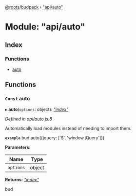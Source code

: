 [@roots/budpack](../globals.md) › ["api/auto"](_api_auto_.md)

# Module: "api/auto"

## Index

### Functions

* [auto](_api_auto_.md#const-auto)

## Functions

### `Const` auto

▸ **auto**(`options`: object): *["index"](_index_.md)*

*Defined in [api/auto.js:8](https://github.com/roots/bud-support/blob/49a29fe/src/budpack/builder/api/auto.js#L8)*

Automatically load modules instead of needing to import them.

**`example`** bud.auto({jquery: ['$', 'window.jQuery']})

**Parameters:**

Name | Type |
------ | ------ |
`options` | object |

**Returns:** *["index"](_index_.md)*

bud
